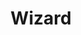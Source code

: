 ---
title: Wizard
issue: 17
issue_nr: 17
full_title: ""
subtitle: ""
story_arc: ""
crossover: ""
variant: ""
publisher: Wizard Press
release_date: Jan 1993
release_year: 1993
genre: Hobby
format: Magazine
pages: 188
signed_by: ""
price: 3.95
---